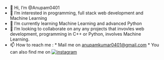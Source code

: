 - 👋 Hi, I’m @Anupam0401
- 👀 I’m interested in programming, full stack web development and Machine Learning
- 🌱 I’m currently learning Machine Learning and advanced Python
- 💞️ I’m looking to collaborate on any any projects that invovles web development, programming in C++ or Python, involves Machine Learning.
- 📫 How to reach me :
              * Mail me on [anupamkumar0401@gmail.com](anupamkumar0401@gmail.com)
              * You can also find me on [![instagram](https://media.giphy.com/media/QWpK88H1g9PtmtQly1/giphy.gif)](https://www.instagram.com/anupam_004/)


<!---
Anupam0401/Anupam0401 is a ✨ special ✨ repository because its `README.md` (this file) appears on your GitHub profile.
You can click the Preview link to take a look at your changes.
--->
